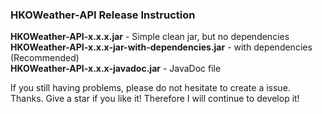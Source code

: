 ### HKOWeather-API Release Instruction

<b>HKOWeather-API-x.x.x.jar</b> - Simple clean jar, but no dependencies<br>
<b>HKOWeather-API-x.x.x-jar-with-dependencies.jar</b> - with dependencies (Recommended)<br>
<b>HKOWeather-API-x.x.x-javadoc.jar</b> - JavaDoc file<br>

If you still having problems, please do not hesitate to create a issue. Thanks.
Give a star if you like it! Therefore I will continue to develop it!